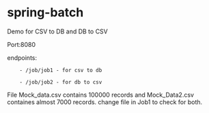# spring-batch

Demo for CSV to DB and DB to CSV

Port:8080

endpoints:

        - /job/job1 - for csv to db

        - /job/job2 - for db to csv

File Mock_data.csv contains 100000 records and Mock_Data2.csv containes almost 7000 records.
change file in Job1 to check for both.
